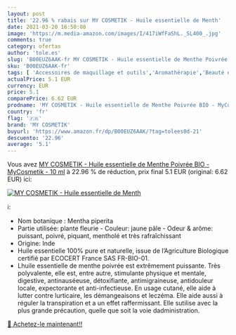 ```yaml
---
layout: post
title: '22.96 % rabais sur MY COSMETIK - Huile essentielle de Menth'
date: 2021-03-20 16:50:08
image: 'https://m.media-amazon.com/images/I/417iWfFaShL._SL400_.jpg'
comments: true
category: ofertas
author: 'tole.es'
slug: 'B00EUZ6AAK-fr MY COSMETIK - Huile essentielle de Menthe Poivrée BIO -...'
sku: 'B00EUZ6AAK-fr'
tags: [ 'Accessoires de maquillage et outils','Aromathérapie','Beauté et Parfum','Bien-être','Huiles essentielles pour aromathérapie','Hygiène et Santé','Outils et accessoires','Santé et premiers soins','my cosmetik', ]
actualPrice: 5.1 EUR
currency: EUR
price: 5.1
comparePrice: 6.62 EUR
prodname: 'MY COSMETIK - Huile essentielle de Menthe Poivrée BIO - MyCosmetik - 10 ml'
country: 'fr'
flag: '🇫🇷'
brand: 'MY COSMETIK'
buyurl: 'https://www.amazon.fr/dp/B00EUZ6AAK/?tag=tolees0d-21'
descuento: '22.96'
average: '5.1'
---
```


Vous avez [MY COSMETIK - Huile essentielle de Menthe Poivrée BIO - MyCosmetik - 10 ml](https://www.amazon.fr/dp/B00EUZ6AAK/?tag=tolees0d-21)  à  22.96 % de réduction, prix final  5.1 EUR (original: 6.62 EUR) ici:

[![MY COSMETIK - Huile essentielle de Menth](https://m.media-amazon.com/images/I/417iWfFaShL._SL400_.jpg)](https://www.amazon.fr/dp/B00EUZ6AAK/?tag=tolees0d-21)

ℹ️:

- Nom botanique : Mentha piperita
- Partie utilisée: plante fleurie - Couleur: jaune pâle - Odeur & arôme: puissant, poivré, piquant, mentholé et très rafraîchissant
- Origine: Inde
- Huile essentielle 100% pure et naturelle, issue de l’Agriculture Biologique certifié par ECOCERT France SAS FR-BIO-01.
- Lhuile essentielle de menthe poivrée est extrêmement puissante. Très polyvalente, elle est, entre autre, stimulante physique et mentale, digestive, antinauséeuse, détoxifiante, antimigraineuse, antidouleur locale, expectorante et anti-infectieuse. En usage cutané, elle aide à lutter contre lurticaire, les démangeaisons et leczéma. Elle aide aussi à réguler la transpiration et a un effet raffermissant. Elle sutilise avec la plus grande précaution, quelle que soit la voie dadministration.

[🛒 Achetez-le maintenant!!](https://www.amazon.fr/dp/B00EUZ6AAK/?tag=tolees0d-21)
